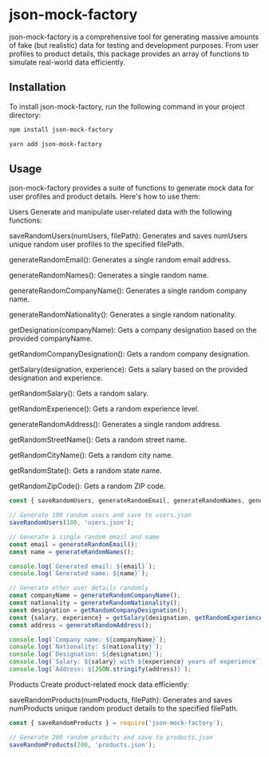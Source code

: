 # json-mock-factory

json-mock-factory is a comprehensive tool for generating massive amounts of fake (but realistic) data for testing and development purposes. From user profiles to product details, this package provides an array of functions to simulate real-world data efficiently.

## Installation

To install json-mock-factory, run the following command in your project directory:

```bash
npm install json-mock-factory
```
```bash
yarn add json-mock-factory
```
## Usage
json-mock-factory provides a suite of functions to generate mock data for user profiles and product details. Here's how to use them:

Users
Generate and manipulate user-related data with the following functions:

saveRandomUsers(numUsers, filePath): Generates and saves numUsers unique random user profiles to the specified filePath.

generateRandomEmail(): Generates a single random email address.

generateRandomNames(): Generates a single random name.

generateRandomCompanyName(): Generates a single random company name.

generateRandomNationality(): Generates a single random nationality.

getDesignation(companyName): Gets a company designation based on the provided companyName.

getRandomCompanyDesignation(): Gets a random company designation.

getSalary(designation, experience): Gets a salary based on the provided designation and experience.

getRandomSalary(): Gets a random salary.

getRandomExperience(): Gets a random experience level.

generateRandomAddress(): Generates a single random address.

getRandomStreetName(): Gets a random street name.

getRandomCityName(): Gets a random city name.

getRandomState(): Gets a random state name.

getRandomZipCode(): Gets a random ZIP code.

```javascript 
const { saveRandomUsers, generateRandomEmail, generateRandomNames, generateRandomCompanyName, generateRandomNationality, getDesignation, getRandomCompanyDesignation, getSalary, getRandomSalary, getRandomExperience, generateRandomAddress, getRandomStreetName, getRandomCityName, getRandomState, getRandomZipCode } = require('json-mock-factory');

// Generate 100 random users and save to users.json
saveRandomUsers(100, 'users.json');

// Generate a single random email and name
const email = generateRandomEmail();
const name = generateRandomNames();

console.log(`Generated email: ${email}`);
console.log(`Generated name: ${name}`);

// Generate other user details randomly
const companyName = generateRandomCompanyName();
const nationality = generateRandomNationality();
const designation = getRandomCompanyDesignation();
const {salary, experience} = getSalary(designation, getRandomExperience());
const address = generateRandomAddress();

console.log(`Company name: ${companyName}`);
console.log(`Nationality: ${nationality}`);
console.log(`Designation: ${designation}`);
console.log(`Salary: ${salary} with ${experience} years of experience`);
console.log(`Address: ${JSON.stringify(address)}`);

```
Products
Create product-related mock data efficiently:

saveRandomProducts(numProducts, filePath): Generates and saves numProducts unique random product details to the specified filePath.


```javascript
const { saveRandomProducts } = require('json-mock-factory');

// Generate 200 random products and save to products.json
saveRandomProducts(200, 'products.json');

```
